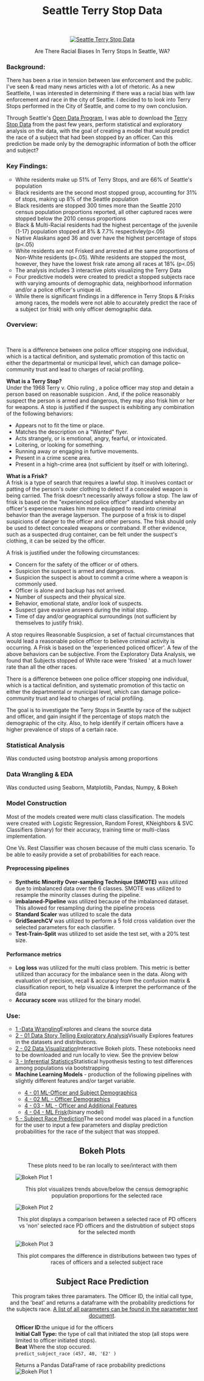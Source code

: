 <h1 align="center"> Seattle Terry Stop Data </h1> <br>
<p align="center">
  <a href="https://github.com/bryan-md/Seattle-Terry-Stops">
    <img alt="Seattle Terry Stop Data" title="Seattle Terry Stop Data" src="https://imgur.com/l5PJvRj.png">
  </a>
</p>
<p align="center"> Are There Racial Biases In Terry Stops In Seattle, WA?
</p>
<h3>Background:</h3>

<p>There has been a rise in tension between law enforcement and the public. I've seen & read many news articles with a lot of rhetoric. As a new Seattleite, I was interested in determining if there was a racial bias with law enforcement and race in the city of Seattle. I decided to to look into Terry Stops performed in the City of Seattle, and come to my own conclusion. </br></p>

<p>Through Seattle's <a href="https://data.seattle.gov/">Open Data Program</a>, I was able to download the <a href="https://data.seattle.gov/Public-Safety/Terry-Stops/28ny-9ts8">Terry Stop Data</a> from the past few years, perform statistical and exploratory analysis on the data, with the goal of creating a model that would predict the race of a subject that had been stopped by an officer. Can this prediction be made only by the demographic information of both the officer and subject?</p>

<h3> Key Findings:</h3>
<ul style="list-style-type:circle;">
  <li>White residents make up 51% of Terry Stops, and are 66% of Seattle's population</li>
  <li>Black residents are the second most stopped group, accounting for 31% of stops, making up 8% of the Seattle population</li>
  <li>Black residents are stopped 300 times more than the Seattle 2010 census population proportions reported, all other captured races were stopped below the 2010 census proportions</li>
  <li>Black & Multi-Racial residents had the highest percentage of the juvenile (1-17) population stopped at 8% & 7.7% respectivley(p<.05)</li>
  <li>Native Alaskans aged 36 and over have the highest percentage of stops (p<.05)</li>
    <li>White residents are not Frisked and arrested at the same proportions of Non-White residents (p<.05). White residents are stopped the most, however, they have the lowest frisk rate among all races at 18% (p<.05)</li>
  <li>The analysis includes 3 interactive plots visualizing the Terry Data</li>
  <li>Four predictive models were created to predict a stopped subjects race with varying amounts of demographic data, neighborhood information and/or a police officer's unique id.</li>
  <li>While there is significant findings in a difference in Terry Stops & Frisks among races, the models were not able to accurately predict the race of a subject (or frisk) with only officer demographic data.</li>
</ul>

<h3> Overview:</h3></br>
<p>There is a difference between one police officer stopping one individual, which is a tactical definition, and systematic promotion of this tactic on either the departmental or municipal level, which can damage police–community trust and lead to charges of racial profiling.</br> 

**What is a Terry Stop?**
</br>
Under the 1968 Terry v. Ohio ruling , a police officer may stop and detain a person based on reasonable suspicion . And, if the police reasonably suspect the person is armed and dangerous, they may also frisk him or her for weapons.
A stop is justified if the suspect is exhibiting any combination of the following behaviors:

- Appears not to fit the time or place.
- Matches the description on a "Wanted" flyer.
- Acts strangely, or is emotional, angry, fearful, or intoxicated.
- Loitering, or looking for something.
- Running away or engaging in furtive movements.
- Present in a crime scene area.
- Present in a high-crime area (not sufficient by itself or with loitering).

**What is a Frisk?**</br>
A frisk is a type of search that requires a lawful stop. It involves contact or patting of the person's outer clothing to detect if a concealed weapon is being carried. The frisk doesn't necessarily always follow a stop. The law of frisk is based on the "experienced police officer" standard whereby an officer's experience makes him more equipped to read into criminal behavior than the average layperson.
The purpose of a frisk is to dispel suspicions of danger to the officer and other persons. The frisk should only be used to detect concealed weapons or contraband. If other evidence, such as a suspected drug container, can be felt under the suspect's clothing, it can be seized by the officer. 

A frisk is justified under the following circumstances:

- Concern for the safety of the officer or of others.
- Suspicion the suspect is armed and dangerous.
- Suspicion the suspect is about to commit a crime where a weapon is commonly used.
- Officer is alone and backup has not arrived.
- Number of suspects and their physical size.
- Behavior, emotional state, and/or look of suspects.
- Suspect gave evasive answers during the initial stop.
- Time of day and/or geographical surroundings (not sufficient by themselves to justify frisk).

A stop requires Reasonable Suspicsion, a set of factual circumstances that would lead a reasonable police officer to believe criminal activity is occurring. A Frisk is based on the 'experienced policed officer'. A few of the above behaviors can be subjective. From the Exploratory Data Analysis, we found that Subjects stopped of White race were 'frisked ' at a much lower rate than all the other races. 

There is a difference between one police officer stopping one individual, which is a tactical definition, and systematic promotion of this tactic on either the departmental or municipal level, which can damage police–community trust and lead to charges of racial profiling.

The goal is to investigate the Terry Stops in Seattle by race of the subject and officer, and gain insight if the percentage of stops match the demographic of the city. Also, to help identify if certain officers have a higher prevalence of stops of a certain race. 

<h3>Statistical Analysis</h3>
<p>Was conducted using bootstrop analysis among proportions</p>

<h3> Data Wrangling & EDA</h3>
<p>Was conducted using Seaborn, Matplotlib, Pandas, Numpy, & Bokeh</p>

<h3> Model Construction</h3>
<p>Most of the models created were multi class classification. The models were created with Logistic Regression, Random Forest, KNeighbors & SVC Classifiers (binary) for their accuracy, training time or multi-class implementation.

One Vs. Rest Classifier was chosen because of the multi class scenario. To be able to easily provide a set of probabilities for each reace. </p>

<h4>Preprocessing pipelines</h4>
<ul style="list-style-type:circle;">
  <li><b>Synthetic Minority Over-sampling Technique (SMOTE)</b> was utilized due to imbalanced data over the 6 classes. SMOTE was utilized to resample the minority classes during the pipeline.</li>
  <li><b>imbalaned-Pipeline</b> was utilized because of the imbalanced dataset. This allowed for resampling during the pipeline process</li>
  <li><b>Standard Scaler</b> was utilized to scale the data</li>
  <li><b>GridSearchCV</b> was utilized to perform a 5 fold cross validation over the selected parameters for each classifier.</li>
  <li><b>Test-Train-Split</b> was utilized to set aside the test set, with a 20% test size.</li>
</ul>

<h4>Performance metrics</h4>
<ul style="list-style-type:circle;">
  <li><b>Log loss</b> was utilized for the multi class problem. This metric is better utilized than accuracy for the imbalance seen in the data. Along with evaluation of precision, recall & accuracy from the confusion matrix & classification report, to help visualize & interpret the performance of the data</li>
  <li><b>Accuracy score</b> was utilized for the binary model.</li>

</ul>


<h3>Use:</h3>
<ul style="list-style-type:circle;">
  <li><a href="https://github.com/bryan-md/Seattle-Terry-Stops/blob/master/notebooks/1%20-%20Data%20Wrangling.ipynb">1 -Data Wrangling</a>Explores and cleans the source data</li>
  <li><a href="https://github.com/bryan-md/Seattle-Terry-Stops/blob/master/notebooks/2%20-%2001%20Data%20Story%20Telling%20Exploratory%20Analysis.ipynb">2 - 01 Data Story Telling Exploratory Analysis</a>Visually Explores features in the datasets and distributions.</li>
  <li><a href="https://github.com/bryan-md/Seattle-Terry-Stops/blob/master/notebooks/2%20-%2002%20Data%20Visualization.ipynb">2 - 02 Data Visualization</a>Interactive Bokeh plots. These notebooks need to be downloaded and run locally to view. See the preview below</li>
  <li><a href="https://github.com/bryan-md/Seattle-Terry-Stops/blob/master/notebooks/3%20-%20Inferential%20Statistics.ipynb">3 - Inferential Statistics</a>Statistical hypothesis testing to test differences among populations via bootstrapping</li>
  <li><b>Machine Learning Models</b> - production of the following pipelines with slightly different features and/or target variable.</li>
      <ul>
        <li><a href="https://github.com/bryan-md/Seattle-Terry-Stops/blob/master/notebooks/4%20-%2001%20ML-Officer%20and%20Subject%20Demographics.ipynb">4 - 01 ML-Officer and Subject Demographics</a></li>
         <li><a href="https://github.com/bryan-md/Seattle-Terry-Stops/blob/master/notebooks/4%20-%2002%20ML%20-%20Officer%20Demographics.ipynb">4 - 02 ML - Officer Demographics</a></li>
        <li><a href="https://github.com/bryan-md/Seattle-Terry-Stops/blob/master/notebooks/4%20-%2003%20-%20ML%20-%20Officer%20and%20Additional%20Features.ipynb">4 - 03 - ML - Officer and Additional Features</a></li>
        <li><a href="https://github.com/bryan-md/Seattle-Terry-Stops/blob/master/notebooks/4%20-%2004%20-%20ML%20Frisk.ipynb">4 - 04 - ML Frisk</a>(binary model)</li>
      </ul>
 <li><a href="https://github.com/bryan-md/Seattle-Terry-Stops/blob/master/notebooks/05%20-%20Subject%20Race%20Prediction.ipynb">5 - Subject Race Prediction</a>The second model was placed in a function for the user to input a few parameters and display prediction probabilities for the race of the subject that was stopped.</li>
</ul>
</p>


<h2 align = "center">Bokeh Plots</h2>
<p align = "center">These plots need to be ran locally to see/interact with them</p>
<ul style="list-style:none;">
  <li><img src="https://i.imgur.com/5ZhfYAX.gif" alt="Bokeh Plot 1"></br><p align = "center">This plot visualizes trends above/below the census demographic population proportions for the selected race</p></li>
  <li><img alt="Bokeh Plot 2" src="https://i.imgur.com/m9kncKn.png"><p align = "center">This plot displays a comparison between a selected race of  PD officers vs 'non' selected race PD officers and the distrubtion of subject stops for the selected month</p> </li>
  <li><img alt="Bokeh Plot 3" src="https://i.imgur.com/hlaIdgL.gif"><p align = "center">This plot compares the difference in distributions between two types of races of officers and a selected subject race</li></p>
</ul>

<h2 align = "center">Subject Race Prediction</h2>
<p align = "center">This program takes three paramaters. The Officer ID, the initial call type, and the 'beat' and returns a dataframe with the probability predictions for the subjects race. <a href="https://github.com/bryan-md/Seattle-Terry-Stops/blob/master/PARAMETER%20CODES.txt">A list of all parameters can be found in the parameter text document</a>. </br>
  <ul style="list-style: none;">
    <li><b>Officer ID:</b>the unique id for the officers </li>
    <li><b>Initial Call Type:</b> the type of call that initiated the stop (all stops were limited to officer initiated stops). </li>
    <li><b>Beat</b> Where the stop occured.</li>
    <li><code align = "center">predict_subject_race (457, 40, 'E2' )</code></li>
    <li><p >Returns a Pandas DataFrame of race probability predictions</br><img align="center" src="https://i.imgur.com/qgQJZAQ.png" alt="Bokeh Plot 1"></li>
  </ul>
</p>
